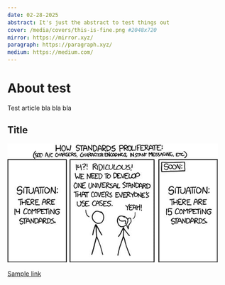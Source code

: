 ```yaml
---
date: 02-28-2025
abstract: It's just the abstract to test things out
cover: /media/covers/this-is-fine.png #2048x720
mirror: https://mirror.xyz/
paragraph: https://paragraph.xyz/
medium: https://medium.com/
---
```

# About test

Test article bla bla bla

## Title

![standards](/media/how-standartds-proliferate.png)

[Sample link](https://kmcd.dev/posts/working-with-protobuf-in-2024/)
